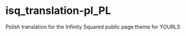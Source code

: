 isq_translation-pl_PL
=====================

Polish translation for the Infinity Squared public page theme for YOURLS
